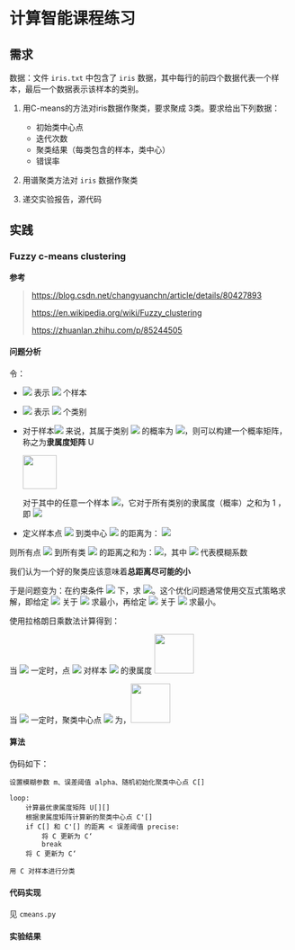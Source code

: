 # 计算智能课程练习

## 需求

数据：文件 `iris.txt` 中包含了 `iris` 数据，其中每行的前四个数据代表一个样本，最后一个数据表示该样本的类别。

1. 用C-means的方法对iris数据作聚类，要求聚成 3类。要求给出下列数据：

    + 初始类中心点
    + 迭代次数
    + 聚类结果（每类包含的样本，类中心）
    + 错误率
2. 用谱聚类方法对 `iris` 数据作聚类
3. 递交实验报告，源代码

## 实践

### Fuzzy c-means clustering

**参考**

> https://blog.csdn.net/changyuanchn/article/details/80427893
>
> https://en.wikipedia.org/wiki/Fuzzy_clustering
>
> https://zhuanlan.zhihu.com/p/85244505

#### 问题分析

令：

+ <img src="https://render.githubusercontent.com/render/math?math=X+=+\{x_{1},x_{2},x_{3},...,x_{n}\}"> 表示 <img src="https://render.githubusercontent.com/render/math?math=n"> 个样本

+ <img src="https://render.githubusercontent.com/render/math?math=C+=+\{c_{1},c_{2},...,c_{k}\}"> 表示 <img src="https://render.githubusercontent.com/render/math?math=k"> 个类别

+ 对于样本<img src="https://render.githubusercontent.com/render/math?math=p"> 来说，其属于类别 <img src="https://render.githubusercontent.com/render/math?math=j"> 的概率为 <img src="https://render.githubusercontent.com/render/math?math=u_{pj}">，则可以构建一个概率矩阵，称之为**隶属度矩阵** U

    <img src="https://render.githubusercontent.com/render/math?math=U%3D%5Cbegin%7Bpmatrix%7Du_%7B11%7D%20%26%20...%20%26%20u_%7B1k%7D%20%5C%5C%20...%20%26%20%26%20...%20%5C%5Cu_%7Bn1%7D%20%26%20...%20%26%20u_%7Bnk%7D%20%5Cend%7Bpmatrix%7D" height=60> 

    对于其中的任意一个样本 <img src="https://render.githubusercontent.com/render/math?math=p">，它对于所有类别的隶属度（概率）之和为 1 ，即 <img src="https://render.githubusercontent.com/render/math?math=%5Csum_%7Bj%3D1%7D%5E%7Bk%7D%20u_%7Bpj%7D=1"> 

+ 定义样本点 <img src="https://render.githubusercontent.com/render/math?math=x_{j}"> 到类中心 <img src="https://render.githubusercontent.com/render/math?math=c_{i}"> 的距离为： <img src="https://render.githubusercontent.com/render/math?math=d_%7Bij%7D%5E2%20%3D%20%7C%7C%20x_j%20-%20c_i%20%7C%7C%5E2%20">   


则所有点 <img src="https://render.githubusercontent.com/render/math?math=X"> 到所有类 <img src="https://render.githubusercontent.com/render/math?math=C"> 的距离之和为：<img src="https://render.githubusercontent.com/render/math?math=J(U,C_{k})%20%3D%20%5Csum_%7Bi%3D1%7D%5Ek%20%5Csum_%7Bj%3D1%7D%5En%20u_%7Bij%7D%5Em%20d_%7Bij%7D%5E2%20">，其中 <img src="https://render.githubusercontent.com/render/math?math=m"> 代表模糊系数

我们认为一个好的聚类应该意味着**总距离尽可能的小**

于是问题变为：在约束条件 <img src="https://render.githubusercontent.com/render/math?math=%5Csum_%7Bj%3D1%7D%5E%7Bk%7D%20u_%7Bpj%7D=1"> 下，求 <img src="https://render.githubusercontent.com/render/math?math=min(J(U,C_{k}))">。这个优化问题通常使用交互式策略求解，即给定 <img src="https://render.githubusercontent.com/render/math?math=U"> 关于 <img src="https://render.githubusercontent.com/render/math?math=C_{k}"> 求最小，再给定 <img src="https://render.githubusercontent.com/render/math?math=C_{k}"> 关于 <img src="https://render.githubusercontent.com/render/math?math=U"> 求最小。

使用拉格朗日乘数法计算得到：

当 <img src="https://render.githubusercontent.com/render/math?math=C_{k}"> 一定时，点 <img src="https://render.githubusercontent.com/render/math?math=p"> 对样本 <img src="https://render.githubusercontent.com/render/math?math=q"> 的隶属度  <img src="https://render.githubusercontent.com/render/math?math=u_%7Bpq%7D%20%3D%20%20%5Cfrac%7B1%7D%7B%20%5Csum_%7Bi%3D1%7D%5Ek%20(%5Cfrac%7B||x_{p}-c_{q}||%7D%7B||x_{p}-c_{i}||%7D)%5E%7B%5Cfrac%7B2%7D%7Bm-1%7D%7D%20%7D" height="70"> 

当 <img src="https://render.githubusercontent.com/render/math?math=U"> 一定时，聚类中心点 <img src="https://render.githubusercontent.com/render/math?math=i"> 为，<img src="https://render.githubusercontent.com/render/math?math=c_i%20%3D%20%5Cfrac%7B%20\sum_{j=1}^n%20u_%7Bij%7D%5Em%20%20x_j%20%7D%7B%5Csum_%7Bj%3D1%7D%5E%7Bn%7D%20u_%7Bij%7D%5Em%7D" height="70">

#### 算法

伪码如下：

```
设置模糊参数 m、误差阈值 alpha、随机初始化聚类中心点 C[]

loop:
    计算最优隶属度矩阵 U[][]
    根据隶属度矩阵计算新的聚类中心点 C'[]
    if C[] 和 C'[] 的距离 < 误差阈值 precise:
        将 C 更新为 C‘
        break
    将 C 更新为 C‘

用 C 对样本进行分类
```

#### 代码实现

见 `cmeans.py`

#### 实验结果

